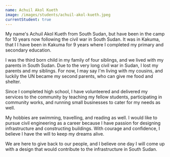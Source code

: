 ```yaml
---
name: Achuil Akol Kueth
image: /images/students/achuil-akol-kueth.jpeg
currentStudent: true
---
```


My name's Achuil Akol Kueth from South Sudan, but have been in the camp for 10 years now following the civil war in South Sudan. It was in Kakuma, that I I have been in Kakuma for 9 years where I completed my primary and secondary education.

I was the third born child in my family of four siblings, and we lived with my parents in South Sudan. Due to the very long civil war in Sudan, I lost my parents and my siblings. For now, I may say I'm living with my cousins, and luckily the UN became my second parents, who can give me food and shelter.

Since I completed high school, I have volunteered and delivered my services to the community by teaching my fellow students, participating in community works, and running small businesses to cater for my needs as well.

My hobbies are swimming, travelling, and reading as well. I would like to pursue civil engineering as a career because I have passion for designing infrastructure and constructing buildings. With courage and confidence, I believe I have the will to keep my dreams alive.

We are here to give back to our people, and I believe one day I will come up with a design that would contribute to the infrastructure in South Sudan.

